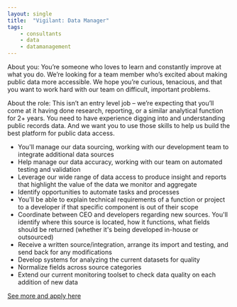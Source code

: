 ```yaml
---
layout: single
title:  "Vigilant: Data Manager"
tags: 
    - consultants
    - data
    - datamanagement
---
```


About you:
You’re someone who loves to learn and constantly improve at what you do. We’re looking for a team member who’s excited about making public data more accessible. We hope you’re curious, tenacious, and that you want to work hard with our team on difficult, important problems.

About the role:
This isn’t an entry level job – we’re expecting that you’ll come at it having done research, reporting, or a similar analytical function for 2+ years. You need to have experience digging into and understanding public records data. And we want you to use those skills to help us build the best platform for public data access.
* You'll manage our data sourcing, working with our development team to integrate additional data sources
* Help manage our data accuracy, working with our team on automated testing and validation
* Leverage our wide range of data access to produce insight and reports that highlight the value of the data we monitor and aggregate
* Identify opportunities to automate tasks and processes
* You'll be able to explain technical requirements of a function or project to a developer if that specific component is out of their scope
* Coordinate between CEO and developers regarding new sources. You'll identify where this source is located, how it functions, what fields should be returned (whether it's being developed in-house or outsourced)
* Receive a written source/integration, arrange its import and testing, and send back for any modifications
* Develop systems for analyzing the current datasets for quality
* Normalize fields across source categories
* Extend our current monitoring toolset to check data quality on each addition of new data

[See more and apply here](https://vigilant.breezy.hr/p/5b2421cc483c-data-manager)
